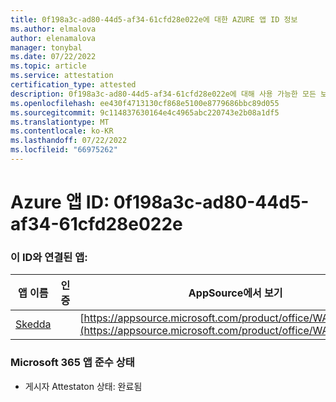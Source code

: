 ```yaml
---
title: 0f198a3c-ad80-44d5-af34-61cfd28e022e에 대한 AZURE 앱 ID 정보
ms.author: elmalova
author: elenamalova
manager: tonybal
ms.date: 07/22/2022
ms.topic: article
ms.service: attestation
certification_type: attested
description: 0f198a3c-ad80-44d5-af34-61cfd28e022e에 대해 사용 가능한 모든 보안 및 규정 준수 정보입니다.
ms.openlocfilehash: ee430f4713130cf868e5100e8779686bbc89d055
ms.sourcegitcommit: 9c114837630164e4c4965abc220743e2b08a1df5
ms.translationtype: MT
ms.contentlocale: ko-KR
ms.lasthandoff: 07/22/2022
ms.locfileid: "66975262"
---
```

# <a name="azure-app-id-0f198a3c-ad80-44d5-af34-61cfd28e022e"></a>Azure 앱 ID: 0f198a3c-ad80-44d5-af34-61cfd28e022e


### <a name="apps-associated-with-this-id"></a>이 ID와 연결된 앱:
| **앱 이름** | **인증** | **AppSource에서 보기** |
|--------------|---------------|-----------------------|
| [Skedda](../forward/WA200004065.md) |  | [https://appsource.microsoft.com/product/office/WA200004065](https://appsource.microsoft.com/product/office/WA200004065) |

### <a name="microsoft-365-app-compliance-status"></a>Microsoft 365 앱 준수 상태
- 게시자 Attestaton 상태: 완료됨
